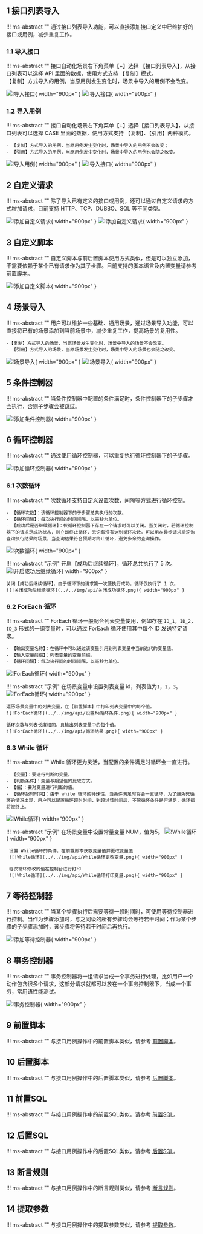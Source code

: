 ## 1 接口列表导入
!!! ms-abstract "" 
    通过接口列表导入功能，可以直接添加接口定义中已维护好的接口或用例，减少重复工作。<br />

### 1.1 导入接口
!!! ms-abstract "" 
    接口自动化场景右下角菜单【+】选择 【接口列表导入】，从接口列表可以选择 API 里面的数据，使用方式支持 【复制】模式。 <br />
    【复制】方式导入的用例，当原用例发生变化时，场景中导入的用例不会改变。<br />

![!导入接口](../../img/api/接口导入lb.png){ width="900px" }
![!导入接口](../../img/api/导入选择api.png){ width="900px" }


### 1.2 导入用例 
!!! ms-abstract "" 
    接口自动化场景右下角菜单【+】选择【接口列表导入】，从接口列表可以选择 CASE 里面的数据，使用方式支持 【复制】、【引用】两种模式。 <br />

    - 【复制】方式导入的用例，当原用例发生变化时，场景中导入的用例不会改变；
    - 【引用】方式导入的用例，当原用例发生变化时，场景中导入的用例也会随之改变。

![!导入用例](../../img/api/导入复制引用.png){ width="900px" }
![!导入接口](../../img/api/接口导入展示.png){ width="900px" }

## 2 自定义请求
!!! ms-abstract "" 
    除了导入已有定义的接口或用例，还可以通过自定义请求的方式增加请求，目前支持 HTTP、TCP、DUBBO、SQL 等不同类型。

![!添加自定义请求](../../img/api/自定义请求.png){ width="900px" }
![!添加自定义请求](../../img/api/场景自定义请求.png){ width="900px" }

## 3 自定义脚本
!!! ms-abstract "" 
    自定义脚本与前后置脚本使用方式类似，但是可以独立添加，不需要依赖于某个已有请求作为其子步骤。目前支持的脚本语言及内置变量请参考 [前置脚本](#1-前置脚本)。

![!添加自定义脚本](../../img/api/场景自定义脚本.png){ width="900px" }

## 4 场景导入
!!! ms-abstract "" 
    用户可以维护一些基础、通用场景，通过场景导入功能，可以直接将已有的场景添加到当前场景中，减少重复工作，提高场景的复用性。 <br />

    -【复制】方式导入的场景，当原场景发生变化时，场景中导入的场景不会改变。
    - 【引用】方式导入的场景，当原场景发生变化时，场景中导入的场景也会随之改变。

![!场景导入](../../img/api/场景导入.png){ width="900px" }
![!场景导入](../../img/api/列表场景导入.png){ width="900px" }


## 5 条件控制器
!!! ms-abstract "" 
    当条件控制器中配置的条件满足时，条件控制器下的子步骤才会执行，否则子步骤会被跳过。

![!添加条件控制器](../../img/api/条件控制器使用.png){ width="900px" }

## 6 循环控制器
!!! ms-abstract "" 
    通过使用循环控制器，可以重复执行循环控制器下的子步骤。

![!添加循环控制器](../../img/api/循环控制器.png){ width="900px" }

### 6.1 次数循环 
!!! ms-abstract "" 
    次数循环支持自定义设置次数、间隔等方式进行循环控制。

    - 【循环次数】：该循环控制器下的子步骤总共执行的次数。
    - 【循环间隔】：每次执行间的时间间隔，以毫秒为单位。
    - 【成功后是否继续循环】：仅循环控制器下存在一个请求时可以关闭。当关闭时，若循环控制器下的请求是成功状态，则立即终止循环，无论有没有达到循环次数。可以用在异步请求后轮询查询执行结果的场景，当查询结果符合预期时终止循环，避免多余的查询操作。

![!次数循环](../../img/api/次数循环1.png){ width="900px" }

!!! ms-abstract "示例"
    开启【成功后继续循环】，循环总共执行了 5 次。
    ![!开启成功后继续循环](../../img/api/开启成功循环.png){ width="900px" }
    
    关闭【成功后继续循环】，由于循环下的请求第一次便执行成功，循环仅执行了 1 次。
    ![!关闭成功后继续循环](../../img/api/关闭成功循环.png){ width="900px" }

### 6.2 ForEach 循环 
!!! ms-abstract ""
    ForEach 循环一般配合列表变量使用，例如存在 `ID_1`，`ID_2`，`ID_3` 形式的一组变量时，可以通过 ForEach 循环使用其中每个 ID 发送特定请求。<br />

    - 【输出变量名称】：在循环中可以通过该变量引用到列表变量中当前迭代的变量值。
    - 【输入变量前缀】：列表变量的变量前缀。
    - 【循环间隔】：每次执行间的时间间隔，以毫秒为单位。

![!ForEach循环](../../img/api/foreach.png){ width="900px" }

!!! ms-abstract "示例"
    在场景变量中设置列表变量 id，列表值为`1`，`2`，`3`。
    ![!ForEach循环](../../img/api/添加变量.png){ width="900px" }
    
    遍历场景变量中的列表变量，在【前置脚本】中打印列表变量中的每个值。
    ![!ForEach循环](../../img/api/设置fe循环条件.png){ width="900px" }
    
    循环次数与列表长度相同，且输出列表变量中的每个值。
    ![!ForEach循环](../../img/api/循环结果.png){ width="900px" }
    
### 6.3 While 循环 
!!! ms-abstract ""
    While 循环更为灵活，当配置的条件满足时循环会一直进行。

    - 【变量】：要进行判断的变量。
    - 【判断条件】：变量与期望值的比较方式。
    - 【值】：要对变量进行判断的值。
    - 【循环超时时间】：由于 while 循环的特殊性，当条件满足时将会一直循环，为了避免死循环的情况出现，用户可以配置循环超时时间，到超过该时间后，不管循环条件是否满足，循环都将被终止。

![!While循环](../../img/api/While循环.png){ width="900px" }


!!! ms-abstract "示例"
      在场景变量中设置常量变量 NUM，值为5。
     ![!While循环](../../img/api/While循环设置变量.png){ width="900px" }
     
     设置 While循环的条件，在前置脚本获取变量值并更改变量值
     ![!While循环](../../img/api/While循环更改变量.png){ width="900px" }
     
     每次循环修改的值在控制台进行打印
     ![!While循环](../../img/api/While循环打印变量.png){ width="900px" }

## 7 等待控制器
!!! ms-abstract ""
    当某个步骤执行后需要等待一段时间时，可使用等待控制器进行控制。当作为步骤添加时，与之同级的所有步骤均会等待若干时间；作为某个步骤的子步骤添加时，该步骤将等待若干时间后再执行。

![!添加等待控制器](../../img/api/添加等待控制器.png){ width="900px" }

## 8 事务控制器
!!! ms-abstract ""
    事务控制器将一组请求当成一个事务进行处理，比如用户一个动作包含很多个请求，这部分请求就都可以放在一个事务控制器下，当成一个事务，常用语性能测试。

![!事务控制器](../../img/api/事务控制器.png){ width="900px" }

## 9 前置脚本
!!! ms-abstract ""
    与接口用例操作中的前置脚本类似，请参考 [前置脚本](../api_step##-1-前置脚本)。

## 10 后置脚本
!!! ms-abstract ""
    与接口用例操作中的后置脚本类似，请参考 [后置脚本](../api_step##-2-后置脚本)。

## 11 前置SQL
!!! ms-abstract ""
    与接口用例操作中的前置SQL类似，请参考 [前置SQL](../api_step##-3-前置-sql)。

## 12 后置SQL
!!! ms-abstract ""
    与接口用例操作中的后置SQL类似，请参考 [后置SQL](../api_step##-4-后置-sql)。

## 13 断言规则
!!! ms-abstract ""
    与接口用例操作中的断言规则类似，请参考 [断言规则](../api_step##-5-断言规则)。

## 14 提取参数
!!! ms-abstract ""
    与接口用例操作中的提取参数类似，请参考 [提取参数](../api_step##6-提取参数)。